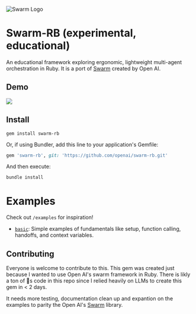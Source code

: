 ![Swarm Logo](https://github.com/user-attachments/assets/4fe8217b-8586-4bd7-b0fd-e887d4740f19)


# Swarm-RB (experimental, educational)

An educational framework exploring ergonomic, lightweight multi-agent orchestration in Ruby. It is a port of [Swarm](https://github.com/openai/swarm/tree/main/swarm) created by Open AI.

## Demo

<div>
    <a href="https://www.loom.com/share/bd6ff03190fb47eb9c21232d3c7f1559">
      <img style="max-width:300px;" src="https://cdn.loom.com/sessions/thumbnails/bd6ff03190fb47eb9c21232d3c7f1559-a01a5bce186cd60c-full-play.gif">
    </a>
  </div>

## Install

```shell
gem install swarm-rb
```

Or, if using Bundler, add this line to your application's Gemfile:

```ruby
gem 'swarm-rb', git: 'https://github.com/openai/swarm-rb.git'
```

And then execute:

```shell
bundle install
```

# Examples

Check out `/examples` for inspiration!

- [`basic`](examples/basic): Simple examples of fundamentals like setup, function calling, handoffs, and context variables.

## Contributing

Everyone is welcome to contribute to this. This gem was created just because I wanted to use Open AI's swarm framework in Ruby. There is likly a ton of 🍌s code in this repo since I relied heavily on LLMs to create this gem in < 2 days.

It needs more testing, documentation clean up and expantion on the examples to parity the Open AI's [Swarm](https://github.com/openai/swarm) library.

